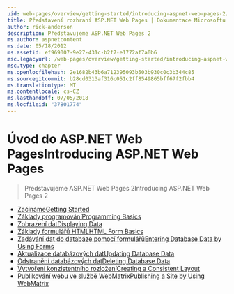 ```yaml
---
uid: web-pages/overview/getting-started/introducing-aspnet-web-pages-2/index
title: Představení rozhraní ASP.NET Web Pages | Dokumentace Microsoftu
author: rick-anderson
description: Představujeme ASP.NET Web Pages 2
ms.author: aspnetcontent
ms.date: 05/18/2012
ms.assetid: ef969007-9e27-431c-b2f7-e1772af7a0b6
msc.legacyurl: /web-pages/overview/getting-started/introducing-aspnet-web-pages-2
msc.type: chapter
ms.openlocfilehash: 2e1682b43b6a712395093b503b930c0c3b344c85
ms.sourcegitcommit: b28cd0313af316c051c2ff8549865bff67f2fbb4
ms.translationtype: MT
ms.contentlocale: cs-CZ
ms.lasthandoff: 07/05/2018
ms.locfileid: "37801774"
---
```

<a name="introducing-aspnet-web-pages"></a><span data-ttu-id="cf289-103">Úvod do ASP.NET Web Pages</span><span class="sxs-lookup"><span data-stu-id="cf289-103">Introducing ASP.NET Web Pages</span></span>
====================
> <span data-ttu-id="cf289-104">Představujeme ASP.NET Web Pages 2</span><span class="sxs-lookup"><span data-stu-id="cf289-104">Introducing ASP.NET Web Pages 2</span></span>


- [<span data-ttu-id="cf289-105">Začínáme</span><span class="sxs-lookup"><span data-stu-id="cf289-105">Getting Started</span></span>](getting-started.md)
- [<span data-ttu-id="cf289-106">Základy programování</span><span class="sxs-lookup"><span data-stu-id="cf289-106">Programming Basics</span></span>](intro-to-web-pages-programming.md)
- [<span data-ttu-id="cf289-107">Zobrazení dat</span><span class="sxs-lookup"><span data-stu-id="cf289-107">Displaying Data</span></span>](displaying-data.md)
- [<span data-ttu-id="cf289-108">Základy formulářů HTML</span><span class="sxs-lookup"><span data-stu-id="cf289-108">HTML Form Basics</span></span>](form-basics.md)
- [<span data-ttu-id="cf289-109">Zadávání dat do databáze pomocí formulářů</span><span class="sxs-lookup"><span data-stu-id="cf289-109">Entering Database Data by Using Forms</span></span>](entering-data.md)
- [<span data-ttu-id="cf289-110">Aktualizace databázových dat</span><span class="sxs-lookup"><span data-stu-id="cf289-110">Updating Database Data</span></span>](updating-data.md)
- [<span data-ttu-id="cf289-111">Odstranění databázových dat</span><span class="sxs-lookup"><span data-stu-id="cf289-111">Deleting Database Data</span></span>](deleting-data.md)
- [<span data-ttu-id="cf289-112">Vytvoření konzistentního rozložení</span><span class="sxs-lookup"><span data-stu-id="cf289-112">Creating a Consistent Layout</span></span>](layouts.md)
- [<span data-ttu-id="cf289-113">Publikování webu ve službě WebMatrix</span><span class="sxs-lookup"><span data-stu-id="cf289-113">Publishing a Site by Using WebMatrix</span></span>](publishing.md)
